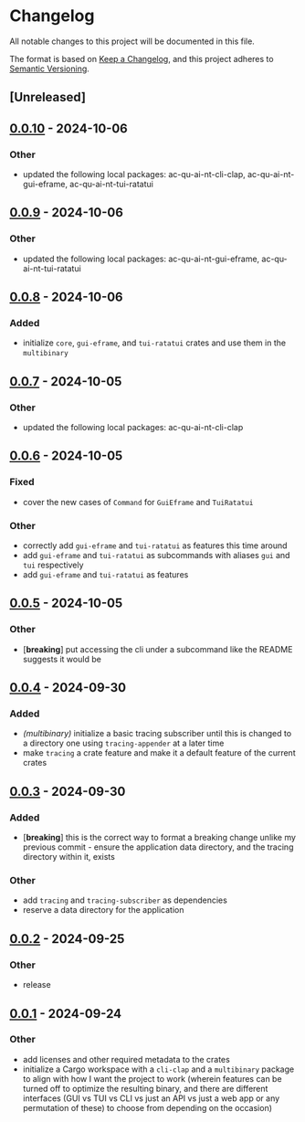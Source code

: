 # Changelog

All notable changes to this project will be documented in this file.

The format is based on [Keep a Changelog](https://keepachangelog.com/en/1.0.0/),
and this project adheres to [Semantic Versioning](https://semver.org/spec/v2.0.0.html).

## [Unreleased]

## [0.0.10](https://github.com/babichjacob/ac-qu-ai-nt/compare/ac-qu-ai-nt-v0.0.9...ac-qu-ai-nt-v0.0.10) - 2024-10-06

### Other

- updated the following local packages: ac-qu-ai-nt-cli-clap, ac-qu-ai-nt-gui-eframe, ac-qu-ai-nt-tui-ratatui

## [0.0.9](https://github.com/babichjacob/ac-qu-ai-nt/compare/ac-qu-ai-nt-v0.0.8...ac-qu-ai-nt-v0.0.9) - 2024-10-06

### Other

- updated the following local packages: ac-qu-ai-nt-gui-eframe, ac-qu-ai-nt-tui-ratatui

## [0.0.8](https://github.com/babichjacob/ac-qu-ai-nt/compare/ac-qu-ai-nt-v0.0.7...ac-qu-ai-nt-v0.0.8) - 2024-10-06

### Added

- initialize `core`, `gui-eframe`, and `tui-ratatui` crates and use them in the `multibinary`

## [0.0.7](https://github.com/babichjacob/ac-qu-ai-nt/compare/ac-qu-ai-nt-v0.0.6...ac-qu-ai-nt-v0.0.7) - 2024-10-05

### Other

- updated the following local packages: ac-qu-ai-nt-cli-clap

## [0.0.6](https://github.com/babichjacob/ac-qu-ai-nt/compare/ac-qu-ai-nt-v0.0.5...ac-qu-ai-nt-v0.0.6) - 2024-10-05

### Fixed

- cover the new cases of `Command` for `GuiEframe` and `TuiRatatui`

### Other

- correctly add `gui-eframe` and `tui-ratatui` as features this time around
- add `gui-eframe` and `tui-ratatui` as subcommands with aliases `gui` and `tui` respectively
- add `gui-eframe` and `tui-ratatui` as features

## [0.0.5](https://github.com/babichjacob/ac-qu-ai-nt/compare/ac-qu-ai-nt-v0.0.4...ac-qu-ai-nt-v0.0.5) - 2024-10-05

### Other

- [**breaking**] put accessing the cli under a subcommand like the README suggests it would be

## [0.0.4](https://github.com/babichjacob/ac-qu-ai-nt/compare/ac-qu-ai-nt-v0.0.3...ac-qu-ai-nt-v0.0.4) - 2024-09-30

### Added

- *(multibinary)* initialize a basic tracing subscriber until this is changed to a directory one using `tracing-appender` at a later time
- make `tracing` a crate feature and make it a default feature of the current crates

## [0.0.3](https://github.com/babichjacob/ac-qu-ai-nt/compare/ac-qu-ai-nt-v0.0.2...ac-qu-ai-nt-v0.0.3) - 2024-09-30

### Added

- [**breaking**] this is the correct way to format a breaking change unlike my previous commit - ensure the application data directory, and the tracing directory within it, exists

### Other

- add `tracing` and `tracing-subscriber` as dependencies
- reserve a data directory for the application

## [0.0.2](https://github.com/babichjacob/ac-qu-ai-nt/compare/ac-qu-ai-nt-v0.0.1...ac-qu-ai-nt-v0.0.2) - 2024-09-25

### Other

- release

## [0.0.1](https://github.com/babichjacob/ac-qu-ai-nt/releases/tag/ac-qu-ai-nt-v0.0.1) - 2024-09-24

### Other

- add licenses and other required metadata to the crates
- initialize a Cargo workspace with a `cli-clap` and a `multibinary` package to align with how I want the project to work (wherein features can be turned off to optimize the resulting binary, and there are different interfaces (GUI vs TUI vs CLI vs just an API vs just a web app or any permutation of these) to choose from depending on the occasion)
